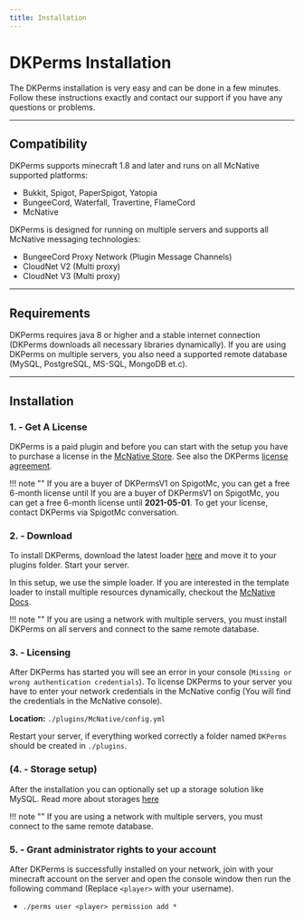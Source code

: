 ```yaml
---
title: Installation
---
```


# DKPerms Installation

The DKPerms installation is very easy and can be done in a few minutes. Follow these instructions 
exactly and contact our support if you have any questions or problems.

***

## **Compatibility**
DKPerms supports minecraft 1.8 and later and runs on all McNative supported platforms:

 * Bukkit, Spigot, PaperSpigot, Yatopia
 * BungeeCord, Waterfall, Travertine, FlameCord
 * McNative

DKPerms is designed for running on multiple servers and supports all McNative messaging technologies:

 * BungeeCord Proxy Network (Plugin Message Channels)
 * CloudNet V2 (Multi proxy)
 * CloudNet V3 (Multi proxy)

***

## **Requirements**

DKPerms requires java 8 or higher and a stable internet connection (DKPerms downloads all necessary libraries dynamically). 
If you are using DKPerms on multiple servers, you also need a supported remote database (MySQL, PostgreSQL, MS-SQL, MongoDB et.c).

***

## **Installation**

### **1. - Get A License**
DKPerms is a paid plugin and before you can start with the setup you have to purchase a license in the [McNative Store](https://mcnative.org/plugins/pretronic/dkperms). 
See also the DKPerms [license agreement](../license.md).

!!! note ""
    If you are a buyer of DKPermsV1 on SpigotMc, you can get a free 6-month license until If you are a buyer of DKPermsV1 
    on SpigotMc, you can get a free 6-month license until **2021-05-01**. To get your license, contact DKPerms via SpigotMc conversation.

### **2. - Download**
To install DKPerms, download the latest loader [here](https://downloads.mcnative.org/id/19303be6-0b2d-11eb-9f43-0242ac180002) and
move it to your plugins folder. Start your server.

In this setup, we use the simple loader. If you are interested in the template loader to install multiple resources dynamically, 
checkout the [McNative Docs](https://docs.mcnative.org/).

!!! note ""
    If you are using a network with multiple servers, you must install DKPerms on all servers and connect to the same remote database.

### **3. - Licensing**
After DKPerms has started you will see an error in your console (`Missing or wrong authentication credentials`). 
To license DKPerms to your server you have to enter your network credentials in the McNative config (You will find the credentials in the McNative console).

**Location:** `./plugins/McNative/config.yml`

Restart your server, if everything worked correctly a folder named `DKPerms` should be created in `./plugins`.

### **(4. - Storage setup)**
After the installation you can optionally set up a storage solution like MySQL. Read more about storages [here](storage.md)

!!! note ""
    If you are using a network with multiple servers, you must connect to the same remote database.

### **5. - Grant administrator rights to your account**

After DKPerms is successfully installed on your network, join with your minecraft account on the server and open the console 
window then run the following command (Replace `<player>` with your username).

 * `./perms user <player> permission add *`

